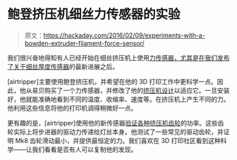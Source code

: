 # 鲍登挤压机细丝力传感器的实验

> 原文：<https://hackaday.com/2016/02/09/experiments-with-a-bowden-extruder-filament-force-sensor/>

我们很兴奋地得知有人已经开始在细丝挤压机上使用[力传感器，尤其是在我们发布了关于](http://airtripper.com/1338/airtripper-extruder-filament-force-sensor-introduction/)[细丝厚度传感器](http://hackaday.com/2016/02/05/filament-thickness-sensors-what-are-they-and-what-are-they-good-for/)的最新进展之后。

[airtripper]主要使用鲍登挤压机，并希望在他的 3D 打印工作中更科学一点。因此，他从易贝购买了一个力传感器，并修改了他的[挤压机设计](http://airtripper.com/1473/airtripper-extruder-filament-force-sensor-design-3d-print/)以适应它。一旦安装好，他就能准确地看到不同的温度、收缩率、速度等。在挤压机上产生不同的力。他利用这些信息将他的打印机调得稍微好一点。

更有趣的是，[airtripper]使用他的新传感器[验证各种挤压机齿轮](http://airtripper.com/1676/3d-printer-extruder-filament-drive-gear-review-benchmark/)的功率。这些齿轮实际上将步进器的驱动力传递给灯丝本身。他测试了一些常见的驱动齿轮，并证明 Mk8 齿轮滑动最小，并提供最恒定的力。我们喜欢在 3D 打印社区看到这种科学——让我们看看是否有人可以复制他的发现。